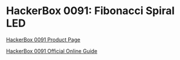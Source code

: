 # HackerBox 0091: Fibonacci Spiral LED

[HackerBox 0091 Product Page](https://hackerboxes.com/products/hackerbox-0091-fibonacci)

[HackerBox 0091 Official Online Guide](https://www.instructables.com/HackerBox-0091-Fibonacci/)
